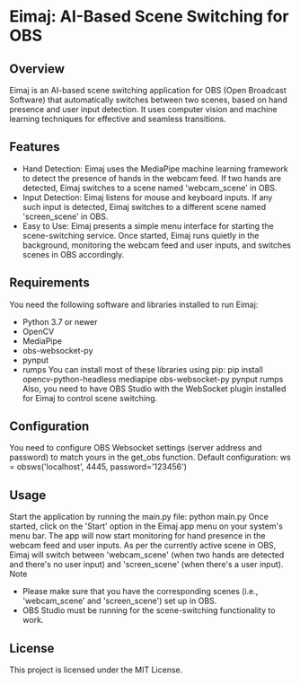 # Eimaj: AI-Based Scene Switching for OBS

## Overview

Eimaj is an AI-based scene switching application for OBS (Open Broadcast Software) that automatically switches between two scenes, based on hand presence and user input detection. It uses computer vision and machine learning techniques for effective and seamless transitions.

## Features

- Hand Detection: Eimaj uses the MediaPipe machine learning framework to detect the presence of hands in the webcam feed. If two hands are detected, Eimaj switches to a scene named 'webcam_scene' in OBS.
- Input Detection: Eimaj listens for mouse and keyboard inputs. If any such input is detected, Eimaj switches to a different scene named 'screen_scene' in OBS.
- Easy to Use: Eimaj presents a simple menu interface for starting the scene-switching service. Once started, Eimaj runs quietly in the background, monitoring the webcam feed and user inputs, and switches scenes in OBS accordingly.

## Requirements

You need the following software and libraries installed to run Eimaj:
- Python 3.7 or newer
- OpenCV
- MediaPipe
- obs-websocket-py
- pynput
- rumps
You can install most of these libraries using pip:
pip install opencv-python-headless mediapipe obs-websocket-py pynput rumps
Also, you need to have OBS Studio with the WebSocket plugin installed for Eimaj to control scene switching.

## Configuration

You need to configure OBS Websocket settings (server address and password) to match yours in the ﻿get_obs function.
Default configuration:
ws = obsws('localhost', 4445, password='123456')

## Usage

Start the application by running the ﻿main.py file:
python main.py
Once started, click on the 'Start' option in the Eimaj app menu on your system's menu bar. The app will now start monitoring for hand presence in the webcam feed and user inputs.
As per the currently active scene in OBS, Eimaj will switch between 'webcam_scene' (when two hands are detected and there's no user input) and 'screen_scene' (when there's a user input).
Note
- Please make sure that you have the corresponding scenes (i.e., 'webcam_scene' and 'screen_scene') set up in OBS.
- OBS Studio must be running for the scene-switching functionality to work.

## License

This project is licensed under the MIT License.